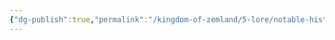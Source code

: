 ```yaml
---
{"dg-publish":true,"permalink":"/kingdom-of-zemland/5-lore/notable-historic-characters/dracor/"}
---
```


